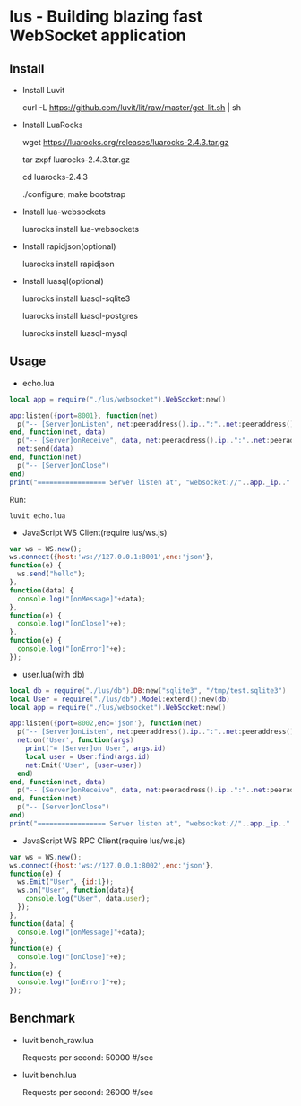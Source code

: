 # lus - Building blazing fast WebSocket application

## Install
- Install Luvit

    curl -L https://github.com/luvit/lit/raw/master/get-lit.sh | sh

- Install LuaRocks

    wget https://luarocks.org/releases/luarocks-2.4.3.tar.gz

    tar zxpf luarocks-2.4.3.tar.gz

    cd luarocks-2.4.3

    ./configure; make bootstrap

- Install lua-websockets

    luarocks install lua-websockets

- Install rapidjson(optional)

    luarocks install rapidjson

- Install luasql(optional)

    luarocks install luasql-sqlite3

    luarocks install luasql-postgres

    luarocks install luasql-mysql

## Usage
- echo.lua
```Lua
local app = require("./lus/websocket").WebSocket:new()

app:listen({port=8001}, function(net)
  p("-- [Server]onListen", net:peeraddress().ip..":"..net:peeraddress().port)
end, function(net, data)
  p("-- [Server]onReceive", data, net:peeraddress().ip..":"..net:peeraddress().port)
  net:send(data)
end, function(net)
  p("-- [Server]onClose")
end)
print("================= Server listen at", "websocket://"..app._ip..":"..app._port)
```
Run:

    luvit echo.lua

- JavaScript WS Client(require lus/ws.js)
```JavaScript
var ws = WS.new();
ws.connect({host:'ws://127.0.0.1:8001',enc:'json'},
function(e) {
  ws.send("hello");
},
function(data) {
  console.log("[onMessage]"+data);
},
function(e) {
  console.log("[onClose]"+e);
},
function(e) {
  console.log("[onError]"+e);
});
```

- user.lua(with db)
```Lua
local db = require("./lus/db").DB:new("sqlite3", "/tmp/test.sqlite3")
local User = require("./lus/db").Model:extend():new(db)
local app = require("./lus/websocket").WebSocket:new()

app:listen({port=8002,enc='json'}, function(net)
  p("-- [Server]onListen", net:peeraddress().ip..":"..net:peeraddress().port)
  net:on('User', function(args)
    print("= [Server]on User", args.id)
    local user = User:find(args.id)
    net:Emit('User', {user=user})
  end)
end, function(net, data)
  p("-- [Server]onReceive", data, net:peeraddress().ip..":"..net:peeraddress().port)
end, function(net)
  p("-- [Server]onClose")
end)
print("================= Server listen at", "websocket://"..app._ip..":"..app._port)
```

- JavaScript WS RPC Client(require lus/ws.js)
```JavaScript
var ws = WS.new();
ws.connect({host:'ws://127.0.0.1:8002',enc:'json'},
function(e) {
  ws.Emit("User", {id:1});
  ws.on("User", function(data){
    console.log("User", data.user);
  });
},
function(data) {
  console.log("[onMessage]"+data);
},
function(e) {
  console.log("[onClose]"+e);
},
function(e) {
  console.log("[onError]"+e);
});
```

## Benchmark
- luvit bench_raw.lua

    Requests per second: 50000 #/sec

- luvit bench.lua

    Requests per second: 26000 #/sec
